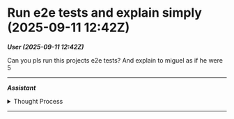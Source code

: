 <!-- Generated by SpecStory -->

# Run e2e tests and explain simply (2025-09-11 12:42Z)

_**User (2025-09-11 12:42Z)**_

Can you pls run this projects e2e tests? And explain to miguel as if he were 5

---

_**Assistant**_

<think><details><summary>Thought Process</summary>**Preparing e2e Tests**

I need to run e2e tests for a Maven multi-module Java project, which includes tests in both e2e/ (Node TypeScript) and e2e-tests/ (Java Maven). The user asked me to not only run these tests but also explain it to Miguel as if he were 5. 

First, I’ll check if there’s a Makefile since it’s untracked in Git. Also, I can run `npm ci` in e2e/. For the Maven project, I can use the command `mvn -q -pl e2e-tests -am -D... verify` or similar.
**Setting Up e2e Tests**

I might need to spin up services like the loan-api and loan-notification-service. It looks like there’s a docker/docker-compose.yml that may include these services, along with a database and Kafka. To run the e2e tests, I’ll likely need to execute `docker-compose up` first.

I should check files like docker-compose.yml, e2e/package.json, e2e-tests/pom.xml, and the root pom.xml. It might also be helpful to refer to the README instructions. I’ll create a to-do list to manage multi-step tasks: build modules, start infrastructure, run e2e tests, and collect results while providing status updates.
**Reading Necessary Files**

I need to open several files for our project</details></think>

---

